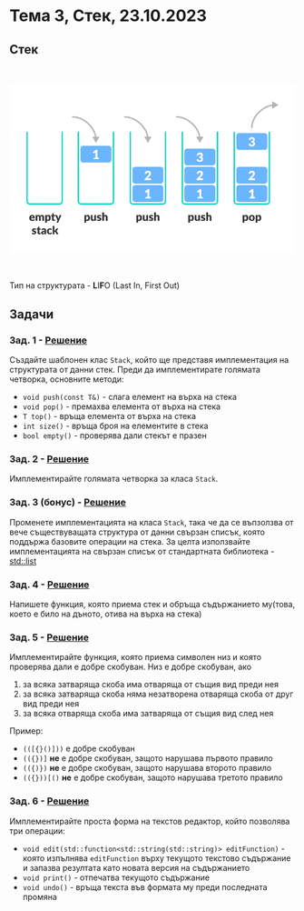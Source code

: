 # Тема 3, Стек, 23.10.2023

## Стек

<br/>

![Diagram](content/stack.webp)

<br/>


Тип на структурата - **L**I**F**O (Last In, First Out)

## Задачи

### Зад. 1 - [Решение](solutions/stack/stack.h)

Създайте шаблонен клас `Stack`, който ще представя имплементация на структурата от данни стек. Преди да имплементирате голямата четворка, основните методи:

* `void push(const T&)` - слага елемент на върха на стека
* `void pop()` - премахва елемента от върха на стека
* `T top()` - връща елемента от върха на стека
* `int size()` - връща броя на елементите в стека
* `bool empty()` - проверява дали стекът е празен

### Зад. 2 - [Решение](solutions/stack/stack.h)

Имплементирайте голямата четворка за класа `Stack`.

### Зад. 3 (бонус) - [Решение](solutions/stack/stack_list.h)

Променете имплементацията на класа `Stack`, така че да се въпзолзва от вече съществуващата структура от данни свързан списък, която поддържа базовите операции на стека. За целта използвайте имплементацията на свързан списък от стандартната библиотека - [std::list](https://en.cppreference.com/w/cpp/container/list)

### Зад. 4 - [Решение](solutions/task04/)

Напишете функция, която приема стек и обръща съдържанието му(това, което е било на дъното, отива на върха на стека)

### Зад. 5 - [Решение](solutions/task05/)

Имплементирайте функция, която приема символен низ и която проверява дали е добре скобуван. Низ е добре скобуван, ако

1. за всяка затваряща скоба има отваряща от същия вид преди нея
2. за всяка затваряща скоба няма незатворена отваряща скоба от друг вид преди нея
3. за всяка отваряща скоба има затваряща от същия вид след нея

Пример:

* `(([{}()]))` е добре скобуван
* `(({})]` **не** е добре скобуван, защото нарушава първото правило
* `(({)})` **не** е добре скобуван, защото нарушава второто правило
* `(({}))[()` **не** е добре скобуван, защото нарушава третото правило

### Зад. 6 - [Решение](solutions/text-editor/)

Имплементирайте проста форма на текстов редактор, който позволява три операции:

* `void edit(std::function<std::string(std::string)> editFunction)` - която изпълнява `editFunction` върху текущото текстово съдържание и запазва резултата като новата версия на съдържанието
* `void print()` - отпечатва текущото съдържание
* `void undo()` - връща текста във формата му преди последната промяна
